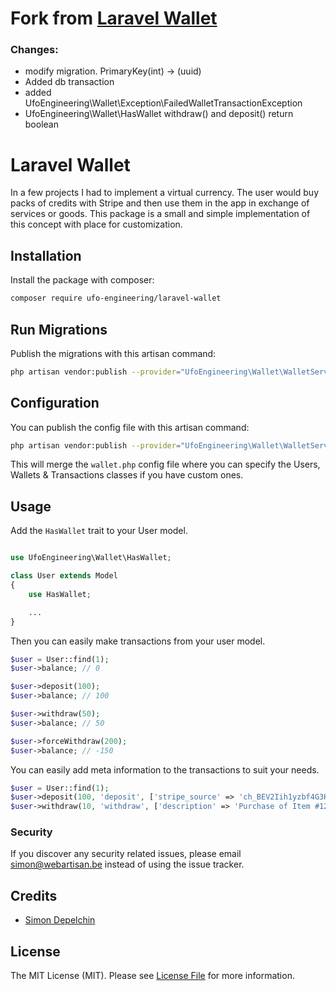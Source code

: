 # Fork from [Laravel Wallet](https://github.com/depsimon/laravel-wallet)

### Changes:
* modify migration. PrimaryKey(int) -> (uuid)
* Added db transaction
* added UfoEngineering\Wallet\Exception\FailedWalletTransactionException
* UfoEngineering\Wallet\HasWallet withdraw() and deposit() return boolean

# Laravel Wallet

In a few projects I had to implement a virtual currency. The user would buy packs of credits with Stripe and then use them in the app in exchange of services or goods.
This package is a small and simple implementation of this concept with place for customization.

## Installation

Install the package with composer:

```bash
composer require ufo-engineering/laravel-wallet
```

## Run Migrations

Publish the migrations with this artisan command:

```bash
php artisan vendor:publish --provider="UfoEngineering\Wallet\WalletServiceProvider" --tag=migrations
```

## Configuration

You can publish the config file with this artisan command:

```bash
php artisan vendor:publish --provider="UfoEngineering\Wallet\WalletServiceProvider" --tag=config
```

This will merge the `wallet.php` config file where you can specify the Users, Wallets & Transactions classes if you have custom ones.

## Usage

Add the `HasWallet` trait to your User model.

``` php

use UfoEngineering\Wallet\HasWallet;

class User extends Model
{
    use HasWallet;

    ...
}
```

Then you can easily make transactions from your user model.

``` php
$user = User::find(1);
$user->balance; // 0

$user->deposit(100);
$user->balance; // 100

$user->withdraw(50);
$user->balance; // 50

$user->forceWithdraw(200);
$user->balance; // -150
```

You can easily add meta information to the transactions to suit your needs.

``` php
$user = User::find(1);
$user->deposit(100, 'deposit', ['stripe_source' => 'ch_BEV2Iih1yzbf4G3HNsfOQ07h', 'description' => 'Deposit of 100 credits from Stripe Payment']);
$user->withdraw(10, 'withdraw', ['description' => 'Purchase of Item #1234']);
```

### Security

If you discover any security related issues, please email simon@webartisan.be instead of using the issue tracker.

## Credits

- [Simon Depelchin](https://github.com/UfoEngineering)

## License

The MIT License (MIT). Please see [License File](LICENSE.md) for more information.
